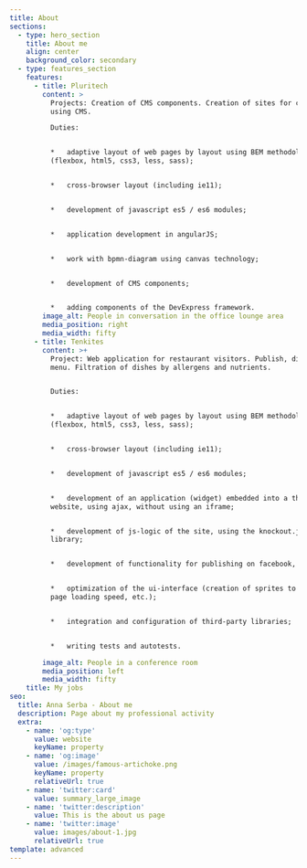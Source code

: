 ```yaml
---
title: About
sections:
  - type: hero_section
    title: About me
    align: center
    background_color: secondary
  - type: features_section
    features:
      - title: Pluritech
        content: >
          Projects: Creation of CMS components. Creation of sites for customers
          using CMS.

          Duties:


          *   adaptive layout of web pages by layout using BEM methodology
          (flexbox, html5, css3, less, sass);


          *   cross-browser layout (including ie11);


          *   development of javascript es5 / es6 modules;


          *   application development in angularJS;


          *   work with bpmn-diagram using canvas technology;


          *   development of CMS components;


          *   adding components of the DevExpress framework.
        image_alt: People in conversation in the office lounge area
        media_position: right
        media_width: fifty
      - title: Tenkites
        content: >+
          Project: Web application for restaurant visitors. Publish, display
          menu. Filtration of dishes by allergens and nutrients.


          Duties:


          *   adaptive layout of web pages by layout using BEM methodology
          (flexbox, html5, css3, less, sass);


          *   cross-browser layout (including ie11);


          *   development of javascript es5 / es6 modules;


          *   development of an application (widget) embedded into a third-party
          website, using ajax, without using an iframe;


          *   development of js-logic of the site, using the knockout.js
          library;


          *   development of functionality for publishing on facebook, twiter;


          *   optimization of the ui-interface (creation of sprites to optimize
          page loading speed, etc.);


          *   integration and configuration of third-party libraries;


          *   writing tests and autotests.

        image_alt: People in a conference room
        media_position: left
        media_width: fifty
    title: My jobs
seo:
  title: Anna Serba - About me
  description: Page about my professional activity
  extra:
    - name: 'og:type'
      value: website
      keyName: property
    - name: 'og:image'
      value: /images/famous-artichoke.png
      keyName: property
      relativeUrl: true
    - name: 'twitter:card'
      value: summary_large_image
    - name: 'twitter:description'
      value: This is the about us page
    - name: 'twitter:image'
      value: images/about-1.jpg
      relativeUrl: true
template: advanced
---
```

